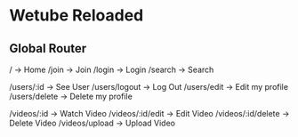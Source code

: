 # Wetube Reloaded

## Global Router

/ -> Home
/join -> Join
/login -> Login
/search -> Search

/users/:id -> See User
/users/logout -> Log Out
/users/edit -> Edit my profile
/users/delete -> Delete my profile

/videos/:id -> Watch Video
/videos/:id/edit -> Edit Video
/videos/:id/delete -> Delete Video
/videos/upload -> Upload Video
